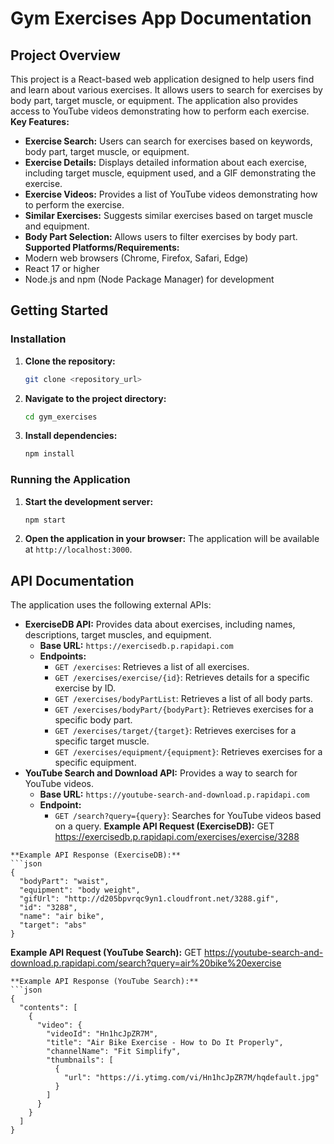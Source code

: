 # Gym Exercises App Documentation
## Project Overview
This project is a React-based web application designed to help users find and learn about various exercises. It allows users to search for exercises by body part, target muscle, or equipment. The application also provides access to YouTube videos demonstrating how to perform each exercise.
**Key Features:**
*   **Exercise Search:** Users can search for exercises based on keywords, body part, target muscle, or equipment.
*   **Exercise Details:** Displays detailed information about each exercise, including target muscle, equipment used, and a GIF demonstrating the exercise.
*   **Exercise Videos:** Provides a list of YouTube videos demonstrating how to perform the exercise.
*   **Similar Exercises:** Suggests similar exercises based on target muscle and equipment.
*   **Body Part Selection:** Allows users to filter exercises by body part.
**Supported Platforms/Requirements:**
*   Modern web browsers (Chrome, Firefox, Safari, Edge)
*   React 17 or higher
*   Node.js and npm (Node Package Manager) for development
## Getting Started
### Installation
1.  **Clone the repository:**
    ```bash
    git clone <repository_url>
    ```
    
2.  **Navigate to the project directory:**
    ```bash
    cd gym_exercises
    ```
3.  **Install dependencies:**
    ```bash
    npm install
    ```
        
### Running the Application
1.  **Start the development server:**
    ```bash
    npm start
    ```
2.  **Open the application in your browser:**
    The application will be available at `http://localhost:3000`.
## API Documentation
The application uses the following external APIs:
*   **ExerciseDB API:** Provides data about exercises, including names, descriptions, target muscles, and equipment.
    *   **Base URL:** `https://exercisedb.p.rapidapi.com`
    *   **Endpoints:**
        *   `GET /exercises`: Retrieves a list of all exercises.
        *   `GET /exercises/exercise/{id}`: Retrieves details for a specific exercise by ID.
        *   `GET /exercises/bodyPartList`: Retrieves a list of all body parts.
        *   `GET /exercises/bodyPart/{bodyPart}`: Retrieves exercises for a specific body part.
        *   `GET /exercises/target/{target}`: Retrieves exercises for a specific target muscle.
        *   `GET /exercises/equipment/{equipment}`: Retrieves exercises for a specific equipment.
*   **YouTube Search and Download API:** Provides a way to search for YouTube videos.
    *   **Base URL:** `https://youtube-search-and-download.p.rapidapi.com`
    *   **Endpoint:**
        *   `GET /search?query={query}`: Searches for YouTube videos based on a query.
**Example API Request (ExerciseDB):**
GET https://exercisedb.p.rapidapi.com/exercises/exercise/3288
```
**Example API Response (ExerciseDB):**
```json
{
  "bodyPart": "waist",
  "equipment": "body weight",
  "gifUrl": "http://d205bpvrqc9yn1.cloudfront.net/3288.gif",
  "id": "3288",
  "name": "air bike",
  "target": "abs"
}
```
**Example API Request (YouTube Search):**
GET https://youtube-search-and-download.p.rapidapi.com/search?query=air%20bike%20exercise
```
**Example API Response (YouTube Search):**
```json
{
  "contents": [
    {
      "video": {
        "videoId": "Hn1hcJpZR7M",
        "title": "Air Bike Exercise - How to Do It Properly",
        "channelName": "Fit Simplify",
        "thumbnails": [
          {
            "url": "https://i.ytimg.com/vi/Hn1hcJpZR7M/hqdefault.jpg"
          }
        ]
      }
    }
  ]
}
```

